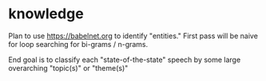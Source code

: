 # knowledge
 

Plan to use https://babelnet.org to identify "entities." First pass will be naive for loop searching for bi-grams / n-grams. 

End goal is to classify each "state-of-the-state" speech by some large overarching "topic(s)" or "theme(s)"
